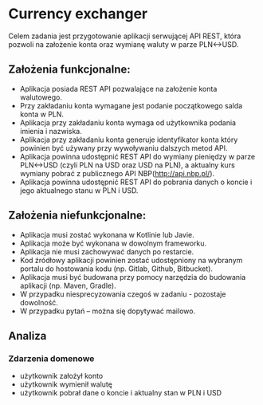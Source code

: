 # Currency exchanger

Celem zadania jest przygotowanie aplikacji serwującej API REST, która pozwoli na założenie konta oraz wymianę waluty w parze PLN<->USD.

## Założenia funkcjonalne:

- Aplikacja posiada REST API pozwalające na założenie konta walutowego.
- Przy zakładaniu konta wymagane jest podanie początkowego salda konta w PLN.
- Aplikacja przy zakładaniu konta wymaga od użytkownika podania imienia i nazwiska.
- Aplikacja przy zakładaniu konta generuje identyfikator konta który powinien być używany przy wywoływaniu dalszych metod API.
- Aplikacja powinna udostępnić REST API do wymiany pieniędzy w parze PLN<->USD (czyli PLN na USD oraz USD na PLN), a aktualny kurs wymiany pobrać z publicznego API NBP(http://api.nbp.pl/).
- Aplikacja powinna udostępnić REST API do pobrania danych o koncie i jego aktualnego stanu w PLN i USD.

## Założenia niefunkcjonalne:

- Aplikacja musi zostać wykonana w Kotlinie lub Javie.
- Aplikacja może być wykonana w dowolnym frameworku.
- Aplikacja nie musi zachowywać danych po restarcie.
- Kod źródłowy aplikacji powinien zostać udostępniony na wybranym portalu do hostowania kodu (np. Gitlab, Github, Bitbucket).
- Aplikacja musi być budowana przy pomocy narzędzia do budowania aplikacji (np. Maven, Gradle).
- W przypadku niesprecyzowania czegoś w zadaniu - pozostaje dowolność.
- W przypadku pytań – można się dopytywać mailowo.

## Analiza

### Zdarzenia domenowe

- użytkownik założył konto
- użytkownik wymienił walutę
- użytkownik pobrał dane o koncie i aktualny stan w PLN i USD